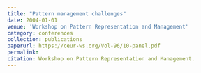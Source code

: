 ```yaml
---
title: "Pattern management challenges"
date: 2004-01-01
venue: 'Workshop on Pattern Representation and Management'
category: conferences
collection: publications
paperurl: https://ceur-ws.org/Vol-96/10-panel.pdf
permalink: 
citation: Workshop on Pattern Representation and Management.
---
```

